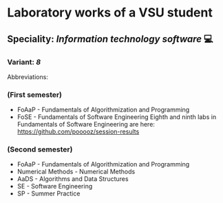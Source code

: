 # Laboratory works of a VSU student
## Speciality: ***Information technology software*** :computer:
### Variant: ***8***

Abbreviations: 
### (First semester)
- FoAaP - Fundamentals of Algorithmization and Programming  
- FoSE - Fundamentals of Software Engineering
Eighth and ninth labs in Fundamentals of Software Engineering are here: https://github.com/pooooz/session-results

### (Second semester)
- FoAaP - Fundamentals of Algorithmization and Programming  
- Numerical Methods - Numerical Methods
- AaDS - Algorithms and Data Structures
- SE - Software Engineering
- SP - Summer Practice
